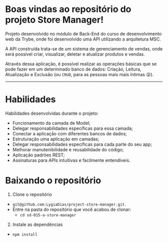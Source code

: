 
# Boas vindas ao repositório do projeto Store Manager!

Projeto desenvolvido no módulo de Back-End do curso de desenvolvimento web da Trybe, onde foi desenvolvido uma API utilizando a arquitetura MSC.

A API construída trata-se de um sistema de gerenciamento de vendas, onde será possível criar, visualizar, deletar e atualizar produtos e vendas.

Através dessa aplicação, é possível realizar as operações básicas que se pode fazer em um determinado banco de dados: Criação, Leitura, Atualização e Exclusão (ou `CRUD`, para as pessoas mais mais íntimas 😜).


---

# Habilidades

Habilidades desenvolvidas durante o projeto:

- Funcionamento da camada de Model;
- Delegar responsabilidades específicas para essa camada;
- Conectar a aplicação com diferentes bancos de dados;
- Estruturação uma aplicação em camadas;
- Delegar responsabilidades específicas para cada parte do seu app;
- Melhorar manutenibilidade e reusabilidade do código;
- Aplicação padrões REST;
- Assinaturas para APIs intuitivas e facilmente entendíveis.

# Baixando o repositório

1. Clone o repositório

- `git@github.com:LygiaDias/project-store-manager.git`.
- Entre na pasta do repositório que você acabou de clonar:
  - `cd sd-015-a-store-manager`

2. Instale as dependências 

- `npm install`

